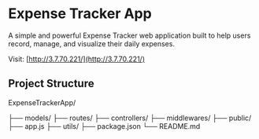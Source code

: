#  Expense Tracker App
A simple and powerful Expense Tracker web application built to help users record, manage, and visualize their daily expenses.

Visit: [http://3.7.70.221/](http://3.7.70.221/)

## Project Structure
ExpenseTrackerApp/

├── models/
├── routes/
├── controllers/
├── middlewares/
├── public/
├── app.js
├── utils/
├── package.json
└── README.md

